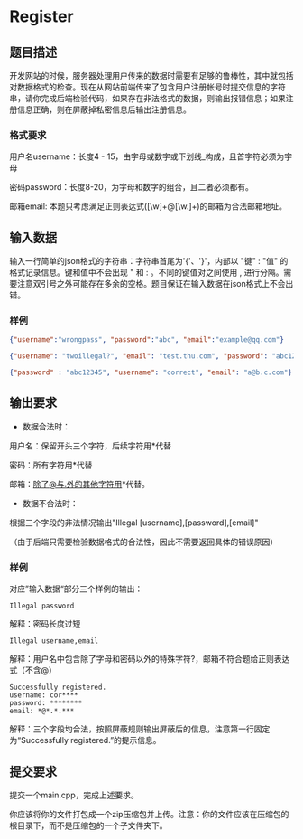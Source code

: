 # Register

## 题目描述

开发网站的时候，服务器处理用户传来的数据时需要有足够的鲁棒性，其中就包括对数据格式的检查。现在从网站前端传来了包含用户注册帐号时提交信息的字符串，请你完成后端检验代码，如果存在非法格式的数据，则输出报错信息；如果注册信息正确，则在屏蔽掉私密信息后输出注册信息。

### 格式要求

用户名username：长度4 - 15，由字母或数字或下划线_构成，且首字符必须为字母

密码password：长度8-20，为字母和数字的组合，且二者必须都有。

邮箱email: 本题只考虑满足正则表达式([\w]+@[\w.]+)的邮箱为合法邮箱地址。

## 输入数据

输入一行简单的json格式的字符串：字符串首尾为'{'、'}'，内部以 "键" : "值" 的格式记录信息。键和值中不会出现 " 和 : 。不同的键值对之间使用 , 进行分隔。需要注意双引号之外可能存在多余的空格。题目保证在输入数据在json格式上不会出错。

### 样例

```json
{"username":"wrongpass", "password":"abc", "email":"example@qq.com"}
```

```json
{"username": "twoillegal?", "email": "test.thu.com", "password": "abc12345"}
```

```json
{"password" : "abc12345", "username": "correct", "email": "a@b.c.com"}
```

## 输出要求

- 数据合法时：

用户名：保留开头三个字符，后续字符用*代替

密码：所有字符用*代替

邮箱：除了@与.外的其他字符用*代替。

- 数据不合法时：

根据三个字段的非法情况输出"Illegal [username],[password],[email]"

（由于后端只需要检验数据格式的合法性，因此不需要返回具体的错误原因）

### 样例

对应”输入数据“部分三个样例的输出：

```none
Illegal password
```

解释：密码长度过短

```none
Illegal username,email
```

解释：用户名中包含除了字母和密码以外的特殊字符?，邮箱不符合题给正则表达式（不含@）

```none
Successfully registered.
username: cor****
password: ********
email: *@*.*.***
```

解释：三个字段均合法，按照屏蔽规则输出屏蔽后的信息，注意第一行固定为“Successfully registered.”的提示信息。

## 提交要求

提交一个main.cpp，完成上述要求。

你应该将你的文件打包成一个zip压缩包并上传。注意：你的文件应该在压缩包的根目录下，而不是压缩包的一个子文件夹下。
